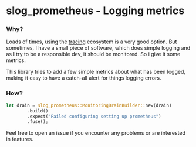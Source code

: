 # slog_prometheus - Logging metrics

### Why?

Loads of times, using the [tracing](https://github.com/tokio-rs/tracing) ecosystem
is a very good option.
But sometimes, I have a small piece of software, which does simple logging and as
I try to be a responsible dev, it should be monitored. So i give it some metrics.

This library tries to add a few simple metrics about what has been logged, making
it easy to have a catch-all alert for things logging errors.

### How?

```rust
let drain = slog_prometheus::MonitoringDrainBuilder::new(drain)
        .build()
        .expect("Failed configuring setting up prometheus")
        .fuse();
```

Feel free to open an issue if you encounter any problems or are interested in features.

